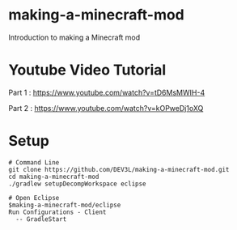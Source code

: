 # making-a-minecraft-mod
Introduction to making a Minecraft mod


# Youtube Video Tutorial
Part 1 : https://www.youtube.com/watch?v=tD6MsMWIH-4

Part 2 : https://www.youtube.com/watch?v=kOPweDj1oXQ


# Setup
```
# Command Line
git clone https://github.com/DEV3L/making-a-minecraft-mod.git
cd making-a-minecraft-mod
./gradlew setupDecompWorkspace eclipse

# Open Eclipse
$making-a-minecraft-mod/eclipse
Run Configurations - Client
  -- GradleStart
```
